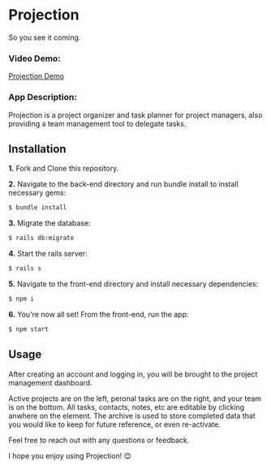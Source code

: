 # Projection
So you see it coming.

### Video Demo:
 [Projection Demo](https://www.youtube.com/watch?v=AMdfaopW4YY)

### App Description:
Projection is a project organizer and task planner for project managers, also providing a team management tool to delegate tasks.

## Installation

**1.** Fork and Clone this repository.

**2.** Navigate to the back-end directory and run bundle install to install necessary gems:
```bash
$ bundle install
```
**3.** Migrate the database:
```bash
$ rails db:migrate
```
**4.** Start the rails server:
```bash
$ rails s
```
**5.** Navigate to the front-end directory and install necessary dependencies:
```bash
$ npm i
```
**6.** You're now all set! From the front-end, run the app: 
```bash
$ npm start
```
## Usage
After creating an account and logging in, you will be brought to the project management dashboard.

Active projects are on the left, peronal tasks are on the right, and your team is on the bottom.
All tasks, contacts, notes, etc are editable by clicking anwhere on the element. The archive is used to store completed data that you would like to keep for future reference, or even re-activate.

Feel free to reach out with any questions or feedback.

I hope you enjoy using Projection! 😊